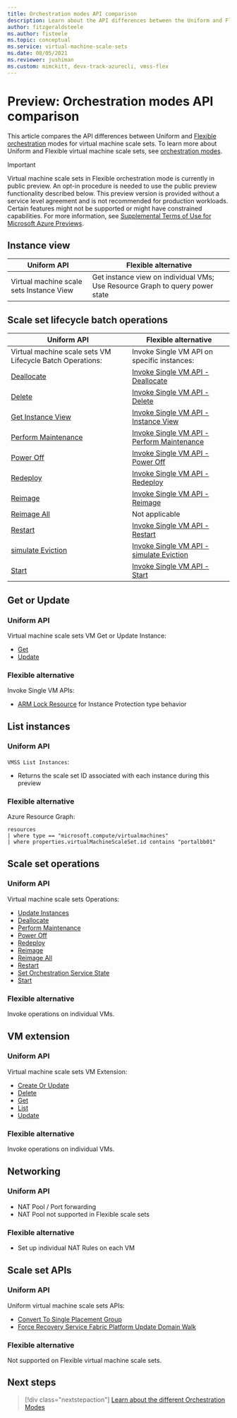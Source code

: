 ```yaml
---
title: Orchestration modes API comparison 
description: Learn about the API differences between the Uniform and Flexible orchestration modes.
author: fitzgeraldsteele
ms.author: fisteele
ms.topic: conceptual
ms.service: virtual-machine-scale-sets
ms.date: 08/05/2021
ms.reviewer: jushiman
ms.custom: mimckitt, devx-track-azurecli, vmss-flex
---
```


# Preview: Orchestration modes API comparison 

This article compares the API differences between Uniform and [Flexible orchestration](..\virtual-machines\flexible-virtual-machine-scale-sets.md) modes for virtual machine scale sets. To learn more about Uniform and Flexible virtual machine scale sets, see [orchestration modes](virtual-machine-scale-sets-orchestration-modes.md).

> [!IMPORTANT]
> Virtual machine scale sets in Flexible orchestration mode is currently in public preview. An opt-in procedure is needed to use the public preview functionality described below.
> This preview version is provided without a service level agreement and is not recommended for production workloads. Certain features might not be supported or might have constrained capabilities.
> For more information, see [Supplemental Terms of Use for Microsoft Azure Previews](https://azure.microsoft.com/support/legal/preview-supplemental-terms/).


## Instance view

| Uniform API | Flexible alternative |
|-|-|
| Virtual machine scale sets Instance View | Get instance view on individual VMs; Use Resource Graph to query power state |


## Scale set lifecycle batch operations  

| Uniform API | Flexible alternative |
|-|-|
| Virtual machine scale sets VM Lifecycle Batch Operations:  | Invoke Single VM API on specific instances: |
| [Deallocate](https://docs.microsoft.com/rest/api/compute/virtualmachinescalesetvms/deallocate)  | [Invoke Single VM API - Deallocate](https://docs.microsoft.com/rest/api/compute/virtualmachines/deallocate)   |
| [Delete](https://docs.microsoft.com/rest/api/compute/virtualmachinescalesetvms/delete)  | [Invoke Single VM API -Delete](https://docs.microsoft.com/rest/api/compute/virtualmachines/delete)  |
| [Get Instance View](https://docs.microsoft.com/rest/api/compute/virtualmachinescalesetvms/getinstanceview)  | [Invoke Single VM API - Instance View](https://docs.microsoft.com/rest/api/compute/virtualmachines/instanceview)  |
| [Perform Maintenance](https://docs.microsoft.com/rest/api/compute/virtualmachinescalesetvms/performmaintenance)  | [Invoke Single VM API - Perform Maintenance](https://docs.microsoft.com/rest/api/compute/virtualmachines/performmaintenance)  |
| [Power Off](https://docs.microsoft.com/rest/api/compute/virtualmachinescalesetvms/poweroff)  | [Invoke Single VM API - Power Off](https://docs.microsoft.com/rest/api/compute/virtualmachines/poweroff)  |
| [Redeploy](https://docs.microsoft.com/rest/api/compute/virtualmachinescalesetvms/redeploy)  | [Invoke Single VM API - Redeploy](https://docs.microsoft.com/rest/api/compute/virtualmachines/redeploy)  |
| [Reimage](https://docs.microsoft.com/rest/api/compute/virtualmachinescalesetvms/reimage)  | [Invoke Single VM API - Reimage](https://docs.microsoft.com/rest/api/compute/virtualmachines/reimage)  |
| [Reimage All](https://docs.microsoft.com/rest/api/compute/virtualmachinescalesetvms/reimageall)  | Not applicable |
| [Restart](https://docs.microsoft.com/rest/api/compute/virtualmachinescalesetvms/restart)  | [Invoke Single VM API - Restart](https://docs.microsoft.com/rest/api/compute/virtualmachines/restart)  |
| [simulate Eviction](https://docs.microsoft.com/rest/api/compute/virtualmachinescalesetvms/simulateeviction) | [Invoke Single VM API - simulate Eviction](https://docs.microsoft.com/rest/api/compute/virtualmachines/simulateeviction)  |
| [Start](https://docs.microsoft.com/rest/api/compute/virtualmachinescalesetvms/start) | [Invoke Single VM API - Start](https://docs.microsoft.com/rest/api/compute/virtualmachines/start) |


## Get or Update 

### Uniform API
Virtual machine scale sets VM Get or Update Instance:
- [Get](https://docs.microsoft.com/rest/api/compute/virtualmachinescalesetvms/get) 
- [Update](https://docs.microsoft.com/rest/api/compute/virtualmachinescalesetvms/update)

### Flexible alternative 
Invoke Single VM APIs:
- [ARM Lock Resource](https://docs.microsoft.com/azure/azure-resource-manager/management/lock-resources?tabs=json) for Instance Protection type behavior 


## List instances 

### Uniform API
`VMSS List Instances`: 
- Returns the scale set ID associated with each instance during this preview 

### Flexible alternative
Azure Resource Graph: 

```armasm
resources 
| where type == "microsoft.compute/virtualmachines" 
| where properties.virtualMachineScaleSet.id contains "portalbb01" 
```

## Scale set operations 

### Uniform API
Virtual machine scale sets Operations:
- [Update Instances](https://docs.microsoft.com/rest/api/compute/virtual-machine-scale-sets/update-instances)
- [Deallocate](https://docs.microsoft.com/rest/api/compute/virtual-machine-scale-sets/deallocate)
- [Perform Maintenance](https://docs.microsoft.com/rest/api/compute/virtual-machine-scale-sets/perform-maintenance)
- [Power Off](https://docs.microsoft.com/rest/api/compute/virtual-machine-scale-sets/power-off)
- [Redeploy](https://docs.microsoft.com/rest/api/compute/virtual-machine-scale-sets/redeploy)
- [Reimage](https://docs.microsoft.com/rest/api/compute/virtual-machine-scale-sets/reimage)
- [Reimage All](https://docs.microsoft.com/rest/api/compute/virtual-machine-scale-sets/reimage-all)
- [Restart](https://docs.microsoft.com/rest/api/compute/virtual-machine-scale-sets/restart)
- [Set Orchestration Service State](https://docs.microsoft.com/rest/api/compute/virtual-machine-scale-sets/set-orchestration-service-state)
- [Start](https://docs.microsoft.com/rest/api/compute/virtual-machine-scale-sets/start)

### Flexible alternative
Invoke operations on individual VMs.


## VM extension

### Uniform API
Virtual machine scale sets VM Extension:
- [Create Or Update](https://docs.microsoft.com/rest/api/compute/virtual-machine-scale-set-vm-extensions/create-or-update)
- [Delete](https://docs.microsoft.com/rest/api/compute/virtual-machine-scale-set-vm-extensions/delete)
- [Get](https://docs.microsoft.com/rest/api/compute/virtual-machine-scale-set-vm-extensions/get)
- [List](https://docs.microsoft.com/rest/api/compute/virtual-machine-scale-set-vm-extensions/list)
- [Update](https://docs.microsoft.com/rest/api/compute/virtual-machine-scale-set-vm-extensions/update) 

### Flexible alternative
Invoke operations on individual VMs.


## Networking 

### Uniform API
- NAT Pool / Port forwarding 
- NAT Pool not supported in Flexible scale sets  

### Flexible alternative
- Set up individual NAT Rules on each VM


## Scale set APIs

### Uniform API
Uniform virtual machine scale sets APIs:
- [Convert To Single Placement Group](https://docs.microsoft.com/rest/api/compute/virtual-machine-scale-sets/convert-to-single-placement-group)
- [Force Recovery Service Fabric Platform Update Domain Walk](https://docs.microsoft.com/rest/api/compute/virtual-machine-scale-sets/force-recovery-service-fabric-platform-update-domain-walk)

### Flexible alternative
Not supported on Flexible virtual machine scale sets.


## Next steps
> [!div class="nextstepaction"]
> [Learn about the different Orchestration Modes](virtual-machine-scale-sets-orchestration-modes.md)